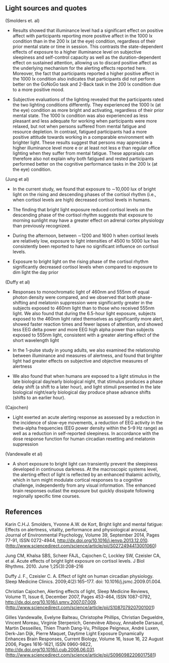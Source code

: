 ## Light sources and quotes

(Smolders et. al)

- Results showed that illuminance level had a significant effect on
positive affect with participants reporting more positive affect in
the 1000 lx condition than in the 200 lx (at the eye) condition,
regardless of their prior mental state or time in session. This contrasts
the state-dependent effects of exposure to a higher illuminance
level on subjective sleepiness and self-control capacity as
well as the duration-dependent effect on sustained attention,
allowing us to discard positive affect as the underlying mechanism
for the alerting effects reported here. Moreover, the fact that participants
reported a higher positive affect in the 1000 lx condition
also indicates that participants did not perform better on the GoNoGo
task and 2-Back task in the 200 lx condition due to a more
positive mood.

- Subjective evaluations of the lighting revealed that the participants
rated the two lighting conditions differently. They experienced
the 1000 lx (at the eye) condition as more bright and
activating, regardless of their prior mental state. The 1000 lx condition
was also experienced as less pleasant and less adequate for
working when participants were more relaxed, but not when persons
suffered from mental fatigue and resource depletion.
In contrast, fatigued participants had a more positive attitude towards
working in a comparable environment with brighter light. These
results suggest that persons may appreciate a higher illuminance
level more e or at least not less e than regular office lighting when
they suffer from mental fatigue. These appraisals can therefore also
not explain why both fatigued and rested participants performed
better on the cognitive performance tasks in the 200 lx (at the eye)
condition.

(Jung et al)

- In the current study, we found that exposure to ∼10,000 lux of bright light on the rising and descending phases of the cortisol rhythm (i.e., when cortisol levels are high) decreased cortisol levels in humans. 

- The finding that bright light exposure reduced cortisol levels on the descending phase of the cortisol rhythm suggests that exposure to morning sunlight may have a greater effect on adrenal cortex physiology than previously recognized.

- During the afternoon, between ∼1200 and 1600 h when cortisol levels are relatively low, exposure to light intensities of 4500 to 5000 lux has consistently been reported to have no significant influence on cortisol levels.

- Exposure to bright light on the rising phase of the cortisol rhythm significantly decreased cortisol levels when compared to exposure to dim light the day prior

(Duffy et al)

-  Responses to monochromatic light of 460nm and 555nm of equal photon density were compared, and we observed that both phase-shifting and melatonin suppression were significantly greater in the subjects exposed to 460nm light than to those who received 555nm light. We also found that during the 6.5-hour light exposure, subjects exposed to the 460nm light rated themselves as significantly more alert, showed faster reaction times and fewer lapses of attention, and showed less EEG delta power and more EEG high alpha power than subjects exposed to 555nm light, consistent with a greater alerting effect of the short wavelength light

- In the 1-pulse study in young adults, we also examined the relationship between illuminance and measures of alertness, and found that brighter light had greater effects on subjective and objective measures of alertness

- We also found that when humans are exposed to a light stimulus in the late biological day/early biological night, that stimulus produces a phase delay shift (a shift to a later hour), and light stimuli presented in the late biological night/early biological day produce phase advance shifts (shifts to an earlier hour).

(Cajochen)

- Light exerted an acute alerting response as assessed by a reduction in the incidence of slow-eye movements, a reduction of EEG activity in the theta-alpha frequencies (EEG power density within the 5–9 Hz range) as well as a reduction in self-reported sleepiness. In accordance with the dose response function for human circadian resetting and melatonin suppression

(Vandewalle et al)

 - A short exposure to bright light can transiently prevent the sleepiness developed in continuous darkness. At the macroscopic systems level, the alerting effect of light is reflected by an enhanced thalamic activity, which in turn might modulate cortical responses to a cognitive challenge, independently from any visual information. The enhanced brain responses outlast the exposure but quickly dissipate following regionally specific time courses.

## References

Karin C.H.J. Smolders, Yvonne A.W. de Kort, Bright light and mental fatigue: Effects on alertness, vitality, performance and physiological arousal, Journal of Environmental Psychology, Volume 39, September 2014, Pages 77-91, ISSN 0272-4944, http://dx.doi.org/10.1016/j.jenvp.2013.12.010.
(http://www.sciencedirect.com/science/article/pii/S0272494413001060)

Jung CM, Khalsa SBS, Scheer FAJL, Cajochen C, Lockley SW, Czeisler CA, et al. Acute effects of bright light exposure on cortisol levels. J Biol Rhythms. 2010. June 1;25(3):208–216

Duffy J. F., Czeisler C. A. Effect of light on human circadian physiology. Sleep Medicine Clinics. 2009;4(2):165–177. doi: 10.1016/j.jsmc.2009.01.004.

Christian Cajochen, Alerting effects of light, Sleep Medicine Reviews, Volume 11, Issue 6, December 2007, Pages 453-464, ISSN 1087-0792, http://dx.doi.org/10.1016/j.smrv.2007.07.009.
(http://www.sciencedirect.com/science/article/pii/S1087079207001001)

Gilles Vandewalle, Evelyne Balteau, Christophe Phillips, Christian Degueldre, Vincent Moreau, Virginie Sterpenich, Geneviève Albouy, Annabelle Darsaud, Martin Desseilles, Thien Thanh Dang-Vu, Philippe Peigneux, André Luxen, Derk-Jan Dijk, Pierre Maquet, Daytime Light Exposure Dynamically Enhances Brain Responses, Current Biology, Volume 16, Issue 16, 22 August 2006, Pages 1616-1621, ISSN 0960-9822, http://dx.doi.org/10.1016/j.cub.2006.06.031.
(http://www.sciencedirect.com/science/article/pii/S0960982206017581)







